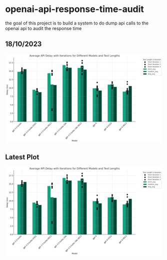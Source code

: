 # openai-api-response-time-audit
the goal of this project is to build a  system to do dump api calls to the openai api to audit the response time


## 18/10/2023
![result](https://github.com/anisayari/openai-api-response-time-audit/blob/main/plot.jpg?raw=true)


## Latest Plot
<!-- PLOT-PLACEHOLDER-START -->
![result](https://github.com/anisayari/openai-api-response-time-audit/blob/main/plot.jpg?raw=true)
<!-- PLOT-PLACEHOLDER-END -->
